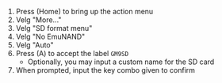 1. Press (Home) to bring up the action menu
2. Velg "More..."
3. Velg "SD format menu"
4. Velg "No EmuNAND"
5. Velg "Auto"
6. Press (A) to accept the label `GM9SD`
   - Optionally, you may input a custom name for the SD card
7. When prompted, input the key combo given to confirm
